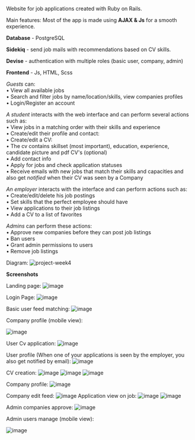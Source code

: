 Website for job applications created with Ruby on Rails.

Main features:
Most of the app is made using **AJAX & Js** for a smooth experience.


**Database** - PostgreSQL


**Sidekiq** - send job mails with recommendations based on CV skills.


**Devise** - authentication with multiple roles (basic user, company, admin)


**Frontend** - Js, HTML, Scss


_Guests_ can:    
• View all available jobs    
• Search and filter jobs by name/location/skills, view companies profiles    
• Login/Register an account    
    
_A student_ interacts with the web interface and can perform several actions such as:        
• View jobs in a matching order with their skills and experience     
• Create/edit their profile and contact:     
• Create/edit a CV:     
  • The cv contains skillset (most important), education, experience, candidate picture and pdf CV's (optional)     
• Add contact info     
• Apply for jobs and check application statuses     
• Receive emails with new jobs that match their skills and capacities and also get _notified_ when their CV was seen by a Company     
   
_An employer_ interacts with the interface and can perform actions such as:    
• Create/edit/delete his job postings     
• Set skills that the perfect employee should have    
• View applications to their job listings     
• Add a CV to a list of favorites     
    
_Admins_ can perform these actions:   
• Approve new companies before they can post job listings     
• Ban users     
• Grant admin permissions to users     
• Remove job listings     


Diagram:
![project-week4](https://github.com/borsadavid/WebApp---Sem3/assets/117517496/6a9b9dbb-b124-414b-af22-f5be9f936acc)


**Screenshots**

Landing page:
![image](https://github.com/borsadavid/WebApp---Sem3/assets/117517496/9bac97a9-f520-48f8-b3a3-30223a7da0c4)


Login Page:
![image](https://github.com/borsadavid/WebApp---Sem3/assets/117517496/7e943ec1-6aec-43ac-b22c-01aedb18ea50)


Basic user feed matching:
![image](https://github.com/borsadavid/WebApp---Sem3/assets/117517496/d8be27fc-596a-438e-bed4-3c4328103768)

Company profile (mobile view):

![image](https://github.com/borsadavid/WebApp---Sem3/assets/117517496/c3566e0b-fc67-4311-9f3a-687c1f2231d0)


User Cv application:
![image](https://github.com/borsadavid/WebApp---Sem3/assets/117517496/b7336313-5a8b-4cf3-94de-0d6dfbccebaa)


User profile (When one of your applications is seen by the employer, you also get notified by email):
![image](https://github.com/user-attachments/assets/d44c8d10-5592-45f7-8239-d47c0b5c3aa9)      


CV creation:
![image](https://github.com/borsadavid/WebApp---Sem3/assets/117517496/3a3f7c87-feba-4d82-b04b-dd59694df592)
![image](https://github.com/borsadavid/WebApp---Sem3/assets/117517496/91e91d7c-ab5e-462e-a6df-2a83a13d83e3)
![image](https://github.com/borsadavid/WebApp---Sem3/assets/117517496/7a40cc6c-3ab6-4b8b-8c8e-5186a4bf251a)

Company profile:
![image](https://github.com/borsadavid/WebApp---Sem3/assets/117517496/9691e0a7-7291-46c3-b5d5-e94077118df8)

Company edit feed:
![image](https://github.com/borsadavid/WebApp---Sem3/assets/117517496/0342530e-63d0-4bdc-86af-f58f18425e0e)
Application view on job:
![image](https://github.com/borsadavid/WebApp---Sem3/assets/117517496/16a7ac46-8327-44b5-af09-ca4d0127f787)
![image](https://github.com/borsadavid/WebApp---Sem3/assets/117517496/9a7cf0ae-a8f1-424b-930a-0c688835b244)


Admin companies approve:
![image](https://github.com/borsadavid/WebApp---Sem3/assets/117517496/b56b9717-b10c-4a71-a978-6183547025ad)

Admin users manage (mobile view):

![image](https://github.com/borsadavid/WebApp---Sem3/assets/117517496/f19be32d-cae0-4016-8956-186ff54b6f11)







  
